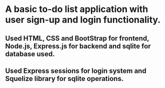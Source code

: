 # A basic to-do list application with user sign-up and login functionality.
## Used HTML, CSS and BootStrap for frontend, Node.js, Express.js for backend and sqlite for database used.
## Used Express sessions for login system and Squelize library for sqlite operations.
